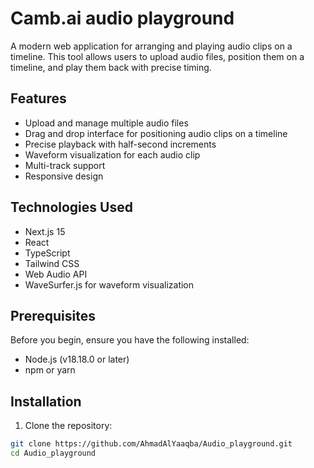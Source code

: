 # Camb.ai audio playground

A modern web application for arranging and playing audio clips on a timeline. This tool allows users to upload audio files, position them on a timeline, and play them back with precise timing.

## Features

- Upload and manage multiple audio files
- Drag and drop interface for positioning audio clips on a timeline
- Precise playback with half-second increments
- Waveform visualization for each audio clip
- Multi-track support
- Responsive design

## Technologies Used

- Next.js 15
- React
- TypeScript
- Tailwind CSS
- Web Audio API
- WaveSurfer.js for waveform visualization

## Prerequisites

Before you begin, ensure you have the following installed:

- Node.js (v18.18.0 or later)
- npm or yarn

## Installation

1. Clone the repository:

```bash
git clone https://github.com/AhmadAlYaaqba/Audio_playground.git
cd Audio_playground
```
